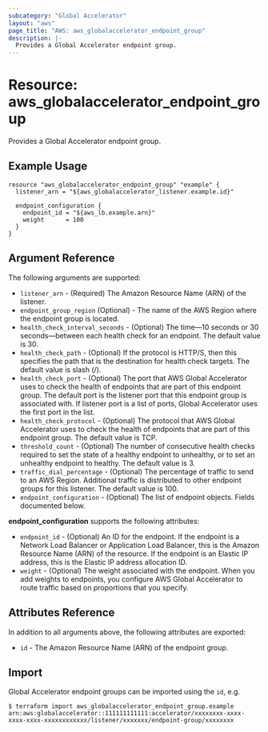 ```yaml
---
subcategory: "Global Accelerator"
layout: "aws"
page_title: "AWS: aws_globalaccelerator_endpoint_group"
description: |-
  Provides a Global Accelerator endpoint group.
---
```


# Resource: aws_globalaccelerator_endpoint_group

Provides a Global Accelerator endpoint group.

## Example Usage

```hcl
resource "aws_globalaccelerator_endpoint_group" "example" {
  listener_arn = "${aws_globalaccelerator_listener.example.id}"

  endpoint_configuration {
    endpoint_id = "${aws_lb.example.arn}"
    weight      = 100
  }
}
```

## Argument Reference

The following arguments are supported:

* `listener_arn` - (Required) The Amazon Resource Name (ARN) of the listener.
* `endpoint_group_region` (Optional) - The name of the AWS Region where the endpoint group is located.
* `health_check_interval_seconds` - (Optional) The time—10 seconds or 30 seconds—between each health check for an endpoint. The default value is 30.
* `health_check_path` - (Optional) If the protocol is HTTP/S, then this specifies the path that is the destination for health check targets. The default value is slash (/).
* `health_check_port` - (Optional) The port that AWS Global Accelerator uses to check the health of endpoints that are part of this endpoint group. The default port is the listener port that this endpoint group is associated with. If listener port is a list of ports, Global Accelerator uses the first port in the list.
* `health_check_protocol` - (Optional) The protocol that AWS Global Accelerator uses to check the health of endpoints that are part of this endpoint group. The default value is TCP.
* `threshold_count` - (Optional) The number of consecutive health checks required to set the state of a healthy endpoint to unhealthy, or to set an unhealthy endpoint to healthy. The default value is 3.
* `traffic_dial_percentage` - (Optional) The percentage of traffic to send to an AWS Region. Additional traffic is distributed to other endpoint groups for this listener. The default value is 100.
* `endpoint_configuration` - (Optional) The list of endpoint objects. Fields documented below.

**endpoint_configuration** supports the following attributes:

* `endpoint_id` - (Optional) An ID for the endpoint. If the endpoint is a Network Load Balancer or Application Load Balancer, this is the Amazon Resource Name (ARN) of the resource. If the endpoint is an Elastic IP address, this is the Elastic IP address allocation ID.
* `weight` - (Optional) The weight associated with the endpoint. When you add weights to endpoints, you configure AWS Global Accelerator to route traffic based on proportions that you specify. 

## Attributes Reference

In addition to all arguments above, the following attributes are exported:

* `id` - The Amazon Resource Name (ARN) of the endpoint group.

## Import

Global Accelerator endpoint groups can be imported using the `id`, e.g.

```
$ terraform import aws_globalaccelerator_endpoint_group.example arn:aws:globalaccelerator::111111111111:accelerator/xxxxxxxx-xxxx-xxxx-xxxx-xxxxxxxxxxxx/listener/xxxxxxx/endpoint-group/xxxxxxxx
```

